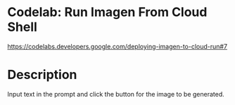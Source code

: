 # Codelab: Run Imagen From Cloud Shell
https://codelabs.developers.google.com/deploying-imagen-to-cloud-run#7

# Description
Input text in the prompt and click the button for the image to be generated.
